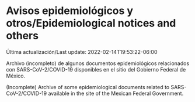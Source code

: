 # Avisos epidemiológicos y otros/Epidemiological notices and others

Última actualización/Last update: 2022-02-14T19:53:22-06:00

Archivo (incompleto) de algunos documentos epidemiológicos relacionados con SARS-CoV-2/COVID-19 disponibles en el sitio del Gobierno Federal de México.

(Incomplete) Archive of some epidemiological documents related to SARS-CoV-2/COVID-19 available in the site of the Mexican Federal Government.
